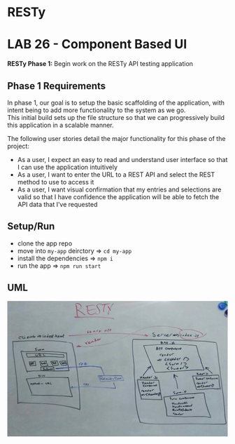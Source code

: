# RESTy
# LAB 26 - Component Based UI

**RESTy Phase 1:** Begin work on the RESTy API testing application

## Phase 1 Requirements

In phase 1, our goal is to setup the basic scaffolding of the application, with intent being to add more functionality to the system as we go.  
This initial build sets up the file structure so that we can progressively build this application in a scalable manner.  

The following user stories detail the major functionality for this phase of the project:

- As a user, I expect an easy to read and understand user interface so that I can use the application intuitively
- As a user, I want to enter the URL to a REST API and select the REST method to use to access it
- As a user, I want visual confirmation that my entries and selections are valid so that I have confidence the application will be able to fetch the API data that I’ve requested

## Setup/Run 

- clone the app repo
- move into `my-app` deirctory => `cd my-app`
- install the dependencies => `npm i`
- run the app => `npm run start`

## UML

![UML](../assets/lab26-uml.jpg)